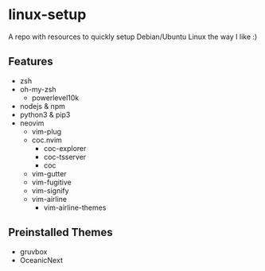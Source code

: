 # linux-setup

A repo with resources to quickly setup Debian/Ubuntu Linux the way I like :)

## Features

-   zsh
-   oh-my-zsh
    -   powerlevel10k
-   nodejs & npm
-   python3 & pip3
-   neovim
    -   vim-plug
    -   coc.nvim
        -   coc-explorer
        -   coc-tsserver
        -   coc
    -   vim-gutter
    -   vim-fugitive
    -   vim-signify
    -   vim-airline
        -   vim-airline-themes

## Preinstalled Themes

-   gruvbox
-   OceanicNext
